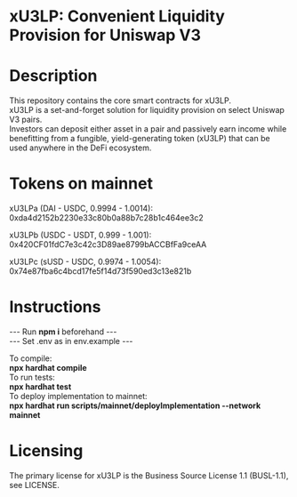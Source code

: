 # xU3LP: Convenient Liquidity Provision for Uniswap V3

# Description
This repository contains the core smart contracts for xU3LP.  
xU3LP is a set-and-forget solution for liquidity provision on select Uniswap V3 pairs.   
Investors can deposit either asset in a pair and passively earn income while benefitting from a fungible, yield-generating token (xU3LP) that can be used anywhere in the DeFi ecosystem.

# Tokens on mainnet  
xU3LPa (DAI - USDC, 0.9994 - 1.0014):  
0xda4d2152b2230e33c80b0a88b7c28b1c464ee3c2

xU3LPb (USDC - USDT, 0.999 - 1.001):  
0x420CF01fdC7e3c42c3D89ae8799bACCBfFa9ceAA

xU3LPc (sUSD - USDC, 0.9974 - 1.0054):  
0x74e87fba6c4bcd17fe5f14d73f590ed3c13e821b

# Instructions
--- Run **npm i** beforehand ---  
--- Set .env as in env.example ---  

To compile:  
**npx hardhat compile**  
To run tests:  
**npx hardhat test**  
To deploy implementation to mainnet:  
**npx hardhat run scripts/mainnet/deployImplementation --network mainnet**  

# Licensing
The primary license for xU3LP is the Business Source License 1.1 (BUSL-1.1), see LICENSE.